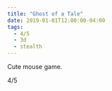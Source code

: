 ```yaml
---
title: "Ghost of a Tale"
date: 2019-01-01T12:00:00-04:00
tags:
  - 4/5
  - 3d
  - stealth
---
```


Cute mouse game.

4/5
